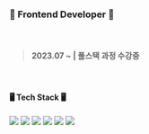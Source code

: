 ### 🌱 Frontend Developer 🌱
<br/>

> #### 2023.07 ~ |  풀스택 과정 수강중
<br/>

#### 🖥️ Tech Stack 🖥️
<img src="https://img.shields.io/badge/HTML5-E34F26?style=for-the-badge&logo=html5&logoColor=fff"/> <img src="https://img.shields.io/badge/CSS3-1572B6?style=for-the-badge&logo=css3&logoColor=fff"/> <img src="https://img.shields.io/badge/javascript-F7DF1E?style=for-the-badge&logo=javascript&logoColor=000"/> <img src="https://img.shields.io/badge/React-282c34?style=for-the-badge&logo=react&logoColor=61DAFB"/> <img src="https://img.shields.io/badge/MYSQL-4479A1?style=for-the-badge&logo=mysql&logoColor=fff"/> <img src="https://img.shields.io/badge/node.js-339933?style=for-the-badge&logo=nodedotjs&logoColor=fff"/><br/><br/>


